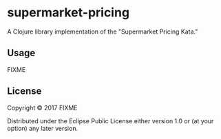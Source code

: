 # supermarket-pricing

A Clojure library implementation of the "Supermarket Pricing Kata."

## Usage

FIXME

## License

Copyright © 2017 FIXME

Distributed under the Eclipse Public License either version 1.0 or (at
your option) any later version.
